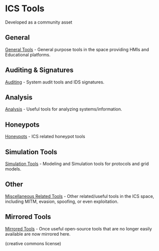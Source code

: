 # ICS Tools

Developed as a community asset

## General

[General Tools](general) - General purpose tools in the space providing HMIs and Educational platforms.

## Auditing & Signatures

[Auditing](audit) - System audit tools and IDS signatures.

## Analysis

[Analysis](analysis) - Useful tools for analyzing systems/information.

## Honeypots

[Honeypots](honeypots) - ICS related honeypot tools

## Simulation Tools

[Simulation Tools](simulation) - Modeling and Simulation tools for protocols and grid models.

## Other

[Miscellaneous Related Tools](misc) - Other related/useful tools in the ICS space, including MITM, evasion, spoofing, or even exploitation.

## Mirrored Tools

[Mirrored Tools](mirrored) - Once useful open-source tools that are no longer easily available are now mirrored here.

(creative commons license)
